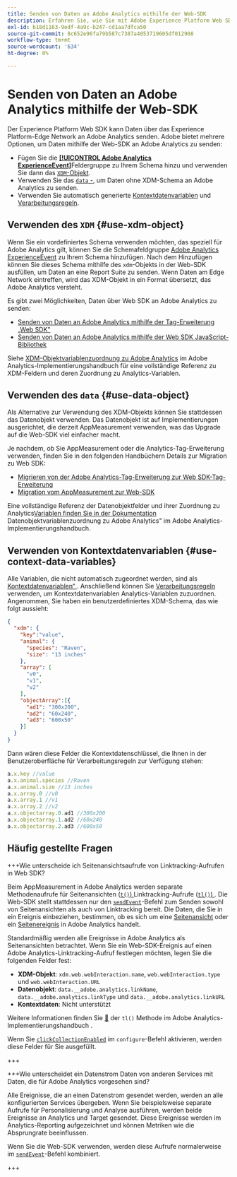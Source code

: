 ```yaml
---
title: Senden von Daten an Adobe Analytics mithilfe der Web-SDK
description: Erfahren Sie, wie Sie mit Adobe Experience Platform Web SDK Daten an Adobe Analytics senden.
exl-id: b18d1163-9edf-4a9c-b247-cd1aa7dfca50
source-git-commit: 8c652e96fa79b587c7387a4053719605df012908
workflow-type: tm+mt
source-wordcount: '634'
ht-degree: 0%

---
```



# Senden von Daten an Adobe Analytics mithilfe der Web-SDK

Der Experience Platform Web SDK kann Daten über das Experience Platform-Edge Network an Adobe Analytics senden. Adobe bietet mehrere Optionen, um Daten mithilfe der Web-SDK an Adobe Analytics zu senden:

* Fügen Sie die [**[!UICONTROL Adobe Analytics ExperienceEvent]**](../../xdm/field-groups/event/analytics-full-extension.md)Feldergruppe zu Ihrem Schema hinzu und verwenden Sie dann das [`XDM`-Objekt](../commands/sendevent/xdm.md).
* Verwenden Sie das [`data` -](../commands/sendevent/data.md), um Daten ohne XDM-Schema an Adobe Analytics zu senden.
* Verwenden Sie automatisch generierte [Kontextdatenvariablen](https://experienceleague.adobe.com/de/docs/analytics/implementation/vars/page-vars/contextdata) und [Verarbeitungsregeln](https://experienceleague.adobe.com/de/docs/analytics/admin/admin-tools/manage-report-suites/edit-report-suite/report-suite-general/c-processing-rules/c-processing-rules-configuration/processing-rules-about).

## Verwenden des `XDM` {#use-xdm-object}

Wenn Sie ein vordefiniertes Schema verwenden möchten, das speziell für Adobe Analytics gilt, können Sie die Schemafeldgruppe [Adobe Analytics ExperienceEvent](../../xdm/field-groups/event/analytics-full-extension.md) zu Ihrem Schema hinzufügen. Nach dem Hinzufügen können Sie dieses Schema mithilfe des `xdm`-Objekts in der Web-SDK ausfüllen, um Daten an eine Report Suite zu senden. Wenn Daten am Edge Network eintreffen, wird das XDM-Objekt in ein Format übersetzt, das Adobe Analytics versteht.

Es gibt zwei Möglichkeiten, Daten über Web SDK an Adobe Analytics zu senden:

* [Senden von Daten an Adobe Analytics mithilfe der Tag-Erweiterung „Web SDK&quot;](https://experienceleague.adobe.com/de/docs/analytics/implementation/aep-edge/web-sdk/web-sdk-tag-extension)
* [Senden von Daten an Adobe Analytics mithilfe der Web SDK JavaScript-Bibliothek](https://experienceleague.adobe.com/de/docs/analytics/implementation/aep-edge/web-sdk/web-sdk-javascript-library)

Siehe [XDM-Objektvariablenzuordnung zu Adobe Analytics](https://experienceleague.adobe.com/de/docs/analytics/implementation/aep-edge/xdm-var-mapping) im Adobe Analytics-Implementierungshandbuch für eine vollständige Referenz zu XDM-Feldern und deren Zuordnung zu Analytics-Variablen.

## Verwenden des `data` {#use-data-object}

Als Alternative zur Verwendung des XDM-Objekts können Sie stattdessen das Datenobjekt verwenden. Das Datenobjekt ist auf Implementierungen ausgerichtet, die derzeit AppMeasurement verwenden, was das Upgrade auf die Web-SDK viel einfacher macht.

Je nachdem, ob Sie AppMeasurement oder die Analytics-Tag-Erweiterung verwenden, finden Sie in den folgenden Handbüchern Details zur Migration zu Web SDK:

* [Migrieren von der Adobe Analytics-Tag-Erweiterung zur Web SDK-Tag-Erweiterung](https://experienceleague.adobe.com/de/docs/analytics/implementation/aep-edge/web-sdk/analytics-extension-to-web-sdk)
* [Migration vom AppMeasurement zur Web-SDK](https://experienceleague.adobe.com/de/docs/analytics/implementation/aep-edge/web-sdk/appmeasurement-to-web-sdk)

Eine vollständige Referenz der Datenobjektfelder und ihrer Zuordnung zu Analytics[Variablen finden Sie in der Dokumentation ](https://experienceleague.adobe.com/de/docs/analytics/implementation/aep-edge/data-var-mapping)Datenobjektvariablenzuordnung zu Adobe Analytics&quot; im Adobe Analytics-Implementierungshandbuch.

## Verwenden von Kontextdatenvariablen {#use-context-data-variables}

Alle Variablen, die nicht automatisch zugeordnet werden, sind als [Kontextdatenvariablen“ ](https://experienceleague.adobe.com/de/docs/analytics/implementation/vars/page-vars/contextdata). Anschließend können Sie [Verarbeitungsregeln](https://experienceleague.adobe.com/de/docs/analytics/admin/admin-tools/manage-report-suites/edit-report-suite/report-suite-general/c-processing-rules/c-processing-rules-configuration/processing-rules-about) verwenden, um Kontextdatenvariablen Analytics-Variablen zuzuordnen. Angenommen, Sie haben ein benutzerdefiniertes XDM-Schema, das wie folgt aussieht:

```json
{
  "xdm": {
    "key":"value",
    "animal": {
      "species": "Raven",
      "size": "13 inches"
    },
    "array": [
      "v0",
      "v1",
      "v2"
    ],
    "objectArray":[{
      "ad1": "300x200",
      "ad2": "60x240",
      "ad3": "600x50"
    }]
  }
}
```

Dann wären diese Felder die Kontextdatenschlüssel, die Ihnen in der Benutzeroberfläche für Verarbeitungsregeln zur Verfügung stehen:

```javascript
a.x.key //value
a.x.animal.species //Raven
a.x.animal.size //13 inches
a.x.array.0 //v0
a.x.array.1 //v1
a.x.array.2 //v2
a.x.objectarray.0.ad1 //300x200
a.x.objectarray.1.ad2 //60x240
a.x.objectarray.2.ad3 //600x50
```

## Häufig gestellte Fragen

+++Wie unterscheide ich Seitenansichtsaufrufe von Linktracking-Aufrufen in Web SDK?

Beim AppMeasurement in Adobe Analytics werden separate Methodenaufrufe für Seitenansichten ([`t()`) ](https://experienceleague.adobe.com/de/docs/analytics/implementation/vars/functions/t-method) Linktracking-Aufrufe ([`tl()`) ](https://experienceleague.adobe.com/de/docs/analytics/implementation/vars/functions/tl-method). Die Web-SDK stellt stattdessen nur den [`sendEvent`](../commands/sendevent/overview.md)-Befehl zum Senden sowohl von Seitenansichten als auch von Linktracking bereit. Die Daten, die Sie in ein Ereignis einbeziehen, bestimmen, ob es sich um eine [Seitenansicht](https://experienceleague.adobe.com/de/docs/analytics/components/metrics/page-views) oder ein [Seitenereignis](https://experienceleague.adobe.com/de/docs/analytics/components/metrics/page-events) in Adobe Analytics handelt.

Standardmäßig werden alle Ereignisse in Adobe Analytics als Seitenansichten betrachtet. Wenn Sie ein Web-SDK-Ereignis auf einen Adobe Analytics-Linktracking-Aufruf festlegen möchten, legen Sie die folgenden Felder fest:

* **XDM-Objekt**: `xdm.web.webInteraction.name`, `web.webInteraction.type` und `web.webInteraction.URL`
* **Datenobjekt**: `data.__adobe.analytics.linkName`, `data.__adobe.analytics.linkType` und `data.__adobe.analytics.linkURL`
* **Kontextdaten**: Nicht unterstützt

Weitere Informationen finden Sie [&#128279;](https://experienceleague.adobe.com/de/docs/analytics/implementation/vars/functions/tl-method) der `tl()` Methode im Adobe Analytics-Implementierungshandbuch .

Wenn Sie [`clickCollectionEnabled`](../commands/configure/clickcollectionenabled.md) im `configure`-Befehl aktivieren, werden diese Felder für Sie ausgefüllt.

+++

+++Wie unterscheidet ein Datenstrom Daten von anderen Services mit Daten, die für Adobe Analytics vorgesehen sind?

Alle Ereignisse, die an einen Datenstrom gesendet werden, werden an alle konfigurierten Services übergeben. Wenn Sie beispielsweise separate Aufrufe für Personalisierung und Analyse ausführen, werden beide Ereignisse an Analytics und Target gesendet. Diese Ereignisse werden im Analytics-Reporting aufgezeichnet und können Metriken wie die Absprungrate beeinflussen.

Wenn Sie die Web-SDK verwenden, werden diese Aufrufe normalerweise im [`sendEvent`](../commands/sendevent/overview.md)-Befehl kombiniert.

+++
